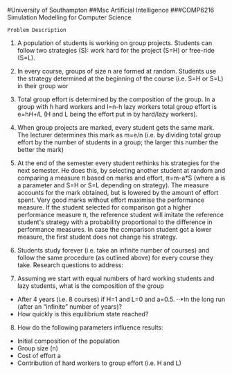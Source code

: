 #University of Southampton
##Msc Artificial Intelligence
###COMP6216 Simulation Modelling for Computer Science

`Problem Description`

1. A population of students is working on group projects. Students can follow two strategies (S): work hard for the project (S=H) or free-ride (S=L).

2. In every course, groups of size n are formed at random. Students use the strategy determined at the beginning of the course (i.e. S=H or S=L) in their group wor

3. Total group effort is determined by the composition of the group. In a group with h hard workers and l=n-h lazy workers total group effort is e=h*H+l*L (H and L being the effort put in by hard/lazy workers).

4. When group projects are marked, every student gets the same mark. The lecturer determines this mark as m=e/n (i.e. by dividing total group effort by the number of students in a group; the larger this number the better the mark)

5. At the end of the semester every student rethinks his strategies for the next semester. He does this, by selecting another student at random and comparing a measure π based on marks and effort, π=m-a*S (where a is a parameter and S=H or S=L depending on strategy). The measure accounts for the mark obtained, but is lowered by the amount of effort spent. Very good marks without effort maximise the performance measure. If the student selected for comparison got a higher performance measure π, the reference student will imitate the reference student's strategy with a probability proportional to the difference in performance measures. In case the comparison student got a lower measure, the first student does not change his strategy.

6. Students study forever (i.e. take an infinite number of courses) and follow the same procedure (as outlined above) for every course they take.
Research questions to address:

7. Assuming we start with equal numbers of hard working students and lazy students, what is the composition of the group
  * After 4 years (i.e. 8 courses) if H=1 and L=0 and a=0.5. ··*In the long run (after an “infinite” number of years)?
  * How quickly is this equilibrium state reached?

8. How do the following parameters influence results: 
  * Initial composition of the population
  * Group size (n)
  * Cost of effort a
  * Contribution of hard workers to group effort (i.e. H and L)
